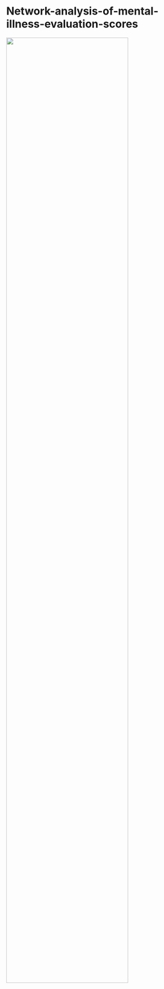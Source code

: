 # Network-analysis-of-mental-illness-evaluation-scores

<img width="80%" src="https://user-images.githubusercontent.com/41279466/202858006-ee64614e-878e-4159-abcc-ea00f458761b.png"/>
